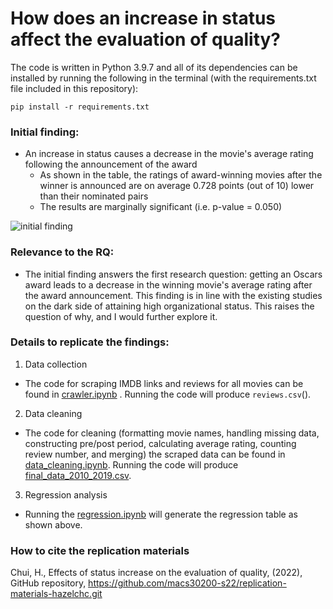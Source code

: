 # How does an increase in status affect the evaluation of quality?

The code is written in Python 3.9.7 and all of its dependencies can be installed by running the following in the terminal (with the requirements.txt file included in this repository):

```
pip install -r requirements.txt
```

### Initial finding:
- An increase in status causes a decrease in the movie's average rating following the announcement of the award
  - As shown in the table, the ratings of award-winning movies after the winner is announced are on average 0.728 points (out of 10) lower than their nominated pairs
  - The results are marginally significant (i.e. p-value = 0.050) 

![initial finding](https://user-images.githubusercontent.com/89876546/165201939-c1ac8b81-0674-4733-a4bc-a496ddc9de69.png)


### Relevance to the RQ:
- The initial finding answers the first research question: getting an Oscars award leads to a decrease in the winning movie's average rating after the award announcement. This finding is in line with the existing studies on the dark side of attaining high organizational status. This raises the question of why, and I would further explore it.

### Details to replicate the findings:
1. Data collection 
- The code for scraping IMDB links and reviews for all movies can be found in [crawler.ipynb](https://github.com/macs30200-s22/replication-materials-hazelchc/blob/main/crawler.ipynb) . Running the code will produce `reviews.csv`().

2. Data cleaning
- The code for cleaning (formatting movie names, handling missing data, constructing pre/post period, calculating average rating, counting review number, and merging) the scraped data can be found in [data_cleaning.ipynb](https://github.com/macs30200-s22/replication-materials-hazelchc/blob/main/data_cleaning.ipynb). Running the code will produce [final_data_2010_2019.csv](https://github.com/macs30200-s22/replication-materials-hazelchc/blob/main/final_data_2010_2019.csv).

3. Regression analysis 
- Running the [regression.ipynb](https://github.com/macs30200-s22/replication-materials-hazelchc/blob/main/regression.ipynb) will generate the regression table as shown above.

### How to cite the replication materials 
Chui, H., Effects of status increase on the evaluation of quality, (2022), GitHub repository, https://github.com/macs30200-s22/replication-materials-hazelchc.git
